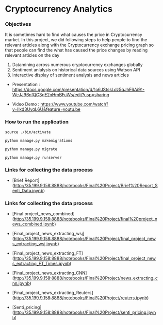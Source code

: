 # Cryptocurrency Analytics

### Objectives

It is sometimes hard to find what causes the price in Cryptocurrency market. In this project, we did following steps to help people to find the relevant articles along with the Cryptocurrency exchange pricing graph so that people can find the what has caused the price changes by reading relevant articles on the day

1. Datamining across numerous cryptocurrency exchanges globally
2. Sentiment anlalysis on historical data sources using Watson API
3. Interactive display of sentiment analysis and news articles




* Presentation : https://docs.google.com/presentation/d/1o6JStssLdz5qJhE6Ai91-WeJJ96nfQC3qE2nHmBFuWs/edit?usp=sharing

* Video Demo : https://www.youtube.com/watch?v=Ilxd3UvqL6U&feature=youtu.be

### How to run the application
`source ./bin/activate`

`python manage.py makemigrations`

`python manage.py migrate`

`python manage.py runserver`


### Links for collecting the data process

* [Brief Report]
(http://35.199.9.158:8888/notebooks/Final%20Project/Brief%20Report_Senti_Data.ipynb)

### Links for collecting the data process

* [Final project_news_combined]
(http://35.199.9.158:8888/notebooks/Final%20Project/final%20project_news_combined.ipynb)

* [Final_project_news_extracting_wsj]
(http://35.199.9.158:8888/notebooks/Final%20Project/final_project_news_extracting_wsj.ipynb)

* [Final_project_news_extracting_FT]
(http://35.199.9.158:8888/notebooks/Final%20Project/final_project_news_extracting_FT_Times.ipynb)

* [Final_project_news_extracting_CNN]
(http://35.199.9.158:8888/notebooks/Final%20Project/news_extracting_cnn.ipynb)

* [Final_project_news_extracting_Reuters]
(http://35.199.9.158:8888/notebooks/Final%20Project/reuters.ipynb)

* [Senti_pricing]
(http://35.199.9.158:8888/notebooks/Final%20Project/senti_pricing.ipynb)
